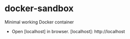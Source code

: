# docker-sandbox
Minimal working Docker container

- Open [localhost] in browser.
[localhost]: http://localhost
